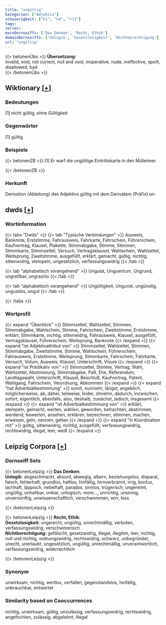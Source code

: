 ```yaml
---
title: "ungültig"
kategorien: ["Adjektiv"]
schwierigkeit: ["k1", "h4", "r13"]
tags:
series:
mainDornseiffs: ['Das Denken', 'Recht, Ethik']
domainDornseiffs: ['Unlogik', 'Gesetzlosigkeit', 'Nichtberechtigung']
url: "ungültig"
---
```


{{< betonenÜbs >}}
**Übersetzung:**  
invalid, void, not current, null and void, inoperative, nude, ineffective, spoilt, disallowed, bad  
{{< /betonenÜbs >}}

## Wiktionary [[+](https://de.wiktionary.org/wiki/ungültig)]

### Bedeutungen
[1] nicht gültig, ohne Gültigkeit  

### Gegenwörter
[1] gültig  

### Beispiele
{{< betonenZB >}}
[1] Er warf die ungültige Eintrittskarte in den Mülleimer.  

{{< /betonenZB >}}
### Herkunft
Derivation (Ableitung) des Adjektivs gültig mit dem Derivatem (Präfix) un-  



## dwds [[+](https://www.dwds.de/wb/ungültig)]

### Wortinformation
{{< tabs "Dwds" >}}
{{< tab "Typische Verbindungen" >}}
Ausweis, Banknote, Erststimme, Fahrausweis, Fahrkarte, Fahrschein, Führerschein, Kaufvertrag, Klausel, Plakette, Stimmabgabe, Stimme, Stimmen, Stimmkarte, Stimmzettel, Versuch, Vertragsklausel, Wahlschein, Wahlzettel, Weitsprung, Zweitstimme, ausgefüllt, erklärt, gemacht, gültig, nichtig, sittenwidrig, stempeln, ungesetzlich, verfassungswidrig
{{< /tab >}}

{{< tab "alphabetisch vorangehend" >}}
Ungulat, Unguentum, Ungrund, ungreifbar, ungraziös
{{< /tab >}}

{{< tab "alphabetisch vorangehend" >}}
Ungültigkeit, Ungunst, ungünstig, ungustiös, ungut
{{< /tab >}}

{{< /tabs >}}

### Wortprofil
{{< expand "Überblick" >}} Stimmzettel, Wahlzettel, Stimmen, Stimmabgabe, Wahlschein, Stimme, Fahrschein, Zweitstimme, Erststimme, erklärt, Stimmkarte, nichtig, sittenwidrig, Fahrausweis, Klausel, ausgefüllt, Vertragsklausel, Führerschein, Weitsprung, Banknote {{< /expand >}}
{{< expand "ist Adjektivattribut von" >}} Stimmzettel, Wahlzettel, Stimmen, Stimmabgabe, Zweitstimme, Stimme, Wahlschein, Führerschein, Fahrausweis, Erststimme, Weitsprung, Stimmkarte, Fahrschein, Fahrkarte, Versuch, Votum, Ausweis, Klausel, Unterschrift, Visum {{< /expand >}}
{{< expand "ist Prädikativ von" >}} Stimmzettel, Stimme, Vertrag, Wahl, Wahlzettel, Abstimmung, Stimmabgabe, Paß, Ehe, Referendum, Landtagswahl, Unterschrift, Klausel, Beschluß, Kaufvertrag, Patent, Wahlgang, Fahrschein, Verordnung, Abkommen {{< /expand >}}
{{< expand "hat Adverbialbestimmung" >}} somit, nunmehr, längst, angeblich, möglicherweise, ab, daher, teilweise, leider, ohnehin, dadurch, inzwischen, sofort, eigentlich, ebenfalls, also, deshalb, zunächst, jedoch, insgesamt {{< /expand >}}
{{< expand "ist Adverbialbestimmung von" >}} erklärt, stempeln, gemacht, werten, wählen, geworden, betrachten, abstimmen, werdend, bewerten, ansehen, erklären, bezeichnen, stimmen, machen, erweisen, geln, nennen, gelten {{< /expand >}}
{{< expand "in Koordination mit" >}} gültig, sittenwidrig, nichtig, ausgefüllt, verfassungswidrig, rechtswidrig, illegal, leer, weiß {{< /expand >}}

## Leipzig Corpora [[+](https://corpora.uni-leipzig.de/en/res?word=ungültig&corpusId=deu_newscrawl-public_2018)]

### Dornseiff Sets
{{< betonenLeipzig >}}
**Das Denken:**  
**Unlogik:** abgeschmackt, absurd, abwegig, albern, beziehungslos, disparat, falsch, fehlerhaft, grundlos, haltlos, hinfällig, hirnverbrannt, irrig, konfus, lachhaft, läppisch, nebelhaft, paradox, sinnlos, trügerisch, ungereimt, ungültig, unhaltbar, unklar, unlogisch, more..., unrichtig, unsinnig, unvernünftig, unwissenschaftlich, verschwommen, wirr, less  

{{< /betonenLeipzig >}}


{{< betonenLeipzig >}}
**Recht, Ethik:**  
**Gesetzlosigkeit:** ungerecht, ungültig, unrechtmäßig, verboten, verfassungswidrig, verschwörerisch  
**Nichtberechtigung:** gefälscht, gesetzwidrig, illegal, illegitim, leer, nichtig, null und nichtig, ordnungswidrig, rechtswidrig, schwarz, unbegründet, unecht, unerlaubt, ungesetzlich, ungültig, unrechtmäßig, unverantwortlich, verfassungswidrig, widerrechtlich  

{{< /betonenLeipzig >}}

### Synonym
unwirksam, nichtig, wertlos, verfallen, gegenstandslos, hinfällig, unbrauchbar, entwertet


### Similarity based on Cooccurrences
nichtig, unwirksam, gültig, unzulässig, verfassungswidrig, rechtswidrig, angefochten, zulässig, abgelehnt, illegal

